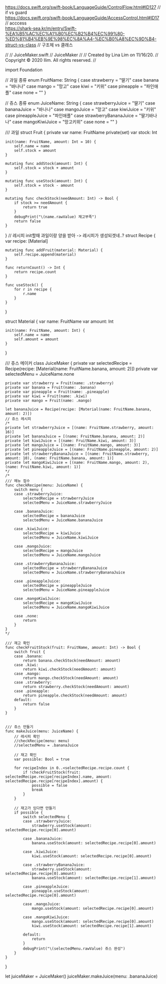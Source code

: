 https://docs.swift.org/swift-book/LanguageGuide/ControlFlow.html#ID127 // if vs guard  
https://docs.swift.org/swift-book/LanguageGuide/AccessControl.html#ID17 // acccess  
https://shark-sea.kr/m/entry/Swift-%EA%B5%AC%EC%A1%B0%EC%B2%B4%EC%99%80-%ED%81%B4%EB%9E%98%EC%8A%A4-%EC%B0%A8%EC%9D%B4-struct-vs-class // 구조체 vs 클래스


//
//  JuiceMaker.swift
//  JuiceMaker
//
//  Created by Lina Lim on 11/16/20.
//  Copyright © 2020 llim. All rights reserved.
//

import Foundation

// 과일 종류
enum FruitName: String {
    case strawberry = "딸기"
    case banana = "바나나"
    case mango = "망고"
    case kiwi = "키위"
    case pineapple = "파인애플"
    case none = ""
}

// 쥬스 종류
enum JuiceName: String {
    case strawberryJuice = "딸기"
    case bananaJuice = "바나나"
    case mangoJuice = "망고"
    case kiwiJuice = "키위"
    case pineappleJuice = "파인애플"
    case strawberryBananaJuice = "딸기바나나"
    case mangoKiwiJuice = "망고키위"
    case none = ""
}

/// 과일
struct Fruit {
    private var name: FruitName
    private(set) var stock: Int
    
    init(name: FruitName, amount: Int = 10) {
        self.name = name
        self.stock = amount
    }
    
    mutating func addStock(amount: Int) {
        self.stock = stock + amount
    }
    
    mutating func useStock(amount: Int) {
        self.stock = stock - amount
    }
    
    mutating func checkStock(needAmount: Int) -> Bool {
        if stock >= needAmount {
            return true
        }
        debugPrint("\(name.rawValue) 재고부족")
        return false
    }
}
// 레시피 init할때 과일이랑 양을 받아 -> 레시피가 생성되겟네..?
struct Recipe {
    var recipe: [Material]
    
    mutating func addFruit(material: Material) {
        self.recipe.append(material)
    }
    
    func returnCount() -> Int {
        return recipe.count
    }
    
    func useStock() {
        for r in recipe {
            r.name
        }
    }
}

struct Material {
    var name: FruitName
    var amount: Int
    
    init(name: FruitName, amount: Int) {
        self.name = name
        self.amount = amount
    }
}


/// 쥬스 메이커
class JuiceMaker {
    private var selectedRecipe = Recipe(recipe: [Material(name: FruitName.banana, amount: 2)])
    private var selectedMenu = JuiceName.none
    
    private var strawberry = Fruit(name: .strawberry)
    private var banana = Fruit(name: .banana)
    private var pineapple = Fruit(name: .pineapple)
    private var kiwi = Fruit(name: .kiwi)
    private var mango = Fruit(name: .mango)
    
    let bananaJuice = Recipe(recipe: [Material(name: FruitName.banana, amount: 2)])
    // 쥬스 레시피
    /*
    private let strawberryJuice = [(name: FruitName.strawberry, amount: 16)]
    private let bananaJuice = [(name: FruitName.banana, amount: 2)]
    private let kiwiJuice = [(name: FruitName.kiwi, amount: 3)]
    private let mangoJuice = [(name: FruitName.mango, amount: 3)]
    private let pineappleJuice = [(name: FruitName.pineapple, amount: 2)]
    private let strawberryBananaJuice = [(name: FruitName.strawberry, amount: 10), (name: FruitName.banana, amount: 1)]
    private let mangoKiwiJuice = [(name: FruitName.mango, amount: 2), (name: FruitName.kiwi, amount: 1)]
    */
    /*
    /// 메뉴 접수
    func checkRecipe(menu: JuiceName) {
        switch menu {
        case .strawberryJuice:
            selectedRecipe = strawberryJuice
            selectedMenu = JuiceName.strawberryJuice
            
        case .bananaJuice:
            selectedRecipe = bananaJuice
            selectedMenu = JuiceName.bananaJuice
            
        case .kiwiJuice:
            selectedRecipe = kiwiJuice
            selectedMenu = JuiceName.kiwiJuice
            
        case .mangoJuice:
            selectedRecipe = mangoJuice
            selectedMenu = JuiceName.mangoJuice
            
        case .strawberryBananaJuice:
            selectedRecipe = strawberryBananaJuice
            selectedMenu = JuiceName.strawberryBananaJuice
            
        case .pineappleJuice:
            selectedRecipe = pineappleJuice
            selectedMenu = JuiceName.pineappleJuice
            
        case .mangoKiwiJuice:
            selectedRecipe = mangoKiwiJuice
            selectedMenu = JuiceName.mangoKiwiJuice
            
        case .none:
            return
        }
    }
    */
    
    /// 재고 확인
    func checkFruitStock(fruit: FruitName, amount: Int) -> Bool {
        switch fruit {
        case .banana:
            return banana.checkStock(needAmount: amount)
        case .kiwi:
            return kiwi.checkStock(needAmount: amount)
        case .mango:
            return mango.checkStock(needAmount: amount)
        case .strawberry:
            return strawberry.checkStock(needAmount: amount)
        case .pineapple:
            return pineapple.checkStock(needAmount: amount)
        default:
            return false
        }
    }
    
    
    /// 쥬스 만들기
    func makeJuice(menu: JuiceName) {
        // 레시피 확인
        //checkRecipe(menu: menu)
        //selectedMenu = .bananaJuice
        
        // 재고 확인
        var possible: Bool = true
        
        for recipeIndex in 0..<selectedRecipe.recipe.count {
            if !checkFruitStock(fruit: selectedRecipe.recipe[recipeIndex].name, amount: selectedRecipe.recipe[recipeIndex].amount) {
                possible = false
                break
            }
        }
        
        // 재고가 있다면 만들기
        if possible {
            switch selectedMenu {
            case .strawberryJuice:
                strawberry.useStock(amount: selectedRecipe.recipe[0].amount)
                
            case .bananaJuice:
                banana.useStock(amount: selectedRecipe.recipe[0].amount)
                
            case .kiwiJuice:
                kiwi.useStock(amount: selectedRecipe.recipe[0].amount)
                
            case .strawberryBananaJuice:
                strawberry.useStock(amount: selectedRecipe.recipe[0].amount)
                banana.useStock(amount: selectedRecipe.recipe[1].amount)
                
            case .pineappleJuice:
                pineapple.useStock(amount: selectedRecipe.recipe[0].amount)
                
            case .mangoJuice:
                mango.useStock(amount: selectedRecipe.recipe[0].amount)
                
            case .mangoKiwiJuice:
                mango.useStock(amount: selectedRecipe.recipe[0].amount)
                kiwi.useStock(amount: selectedRecipe.recipe[1].amount)
                
            default:
                return
            }
            debugPrint("\(selectedMenu.rawValue) 쥬스 완성")
        }
    }
}


let juiceMaker = JuiceMaker()
juiceMaker.makeJuice(menu: .bananaJuice)

